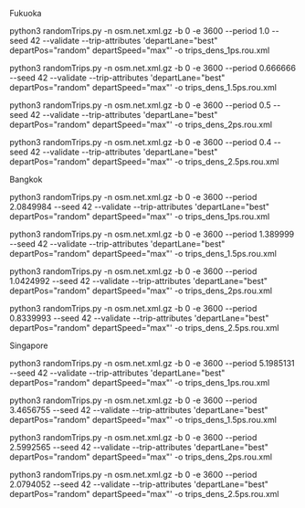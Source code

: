 Fukuoka

python3 randomTrips.py -n osm.net.xml.gz -b 0 -e 3600 \--period 1.0 --seed 42 --validate \--trip-attributes 'departLane="best" departPos="random" departSpeed="max"' \-o trips_dens_1ps.rou.xml

python3 randomTrips.py -n osm.net.xml.gz -b 0 -e 3600 \--period 0.666666 --seed 42 --validate \--trip-attributes 'departLane="best" departPos="random" departSpeed="max"' \-o trips_dens_1.5ps.rou.xml

python3 randomTrips.py -n osm.net.xml.gz -b 0 -e 3600 \--period 0.5 --seed 42 --validate \--trip-attributes 'departLane="best" departPos="random" departSpeed="max"' \-o trips_dens_2ps.rou.xml

python3 randomTrips.py -n osm.net.xml.gz -b 0 -e 3600 \--period 0.4 --seed 42 --validate \--trip-attributes 'departLane="best" departPos="random" departSpeed="max"' \-o trips_dens_2.5ps.rou.xml

Bangkok

python3 randomTrips.py -n osm.net.xml.gz -b 0 -e 3600 \--period 2.0849984 --seed 42 --validate \--trip-attributes 'departLane="best" departPos="random" departSpeed="max"' \-o trips_dens_1ps.rou.xml

python3 randomTrips.py -n osm.net.xml.gz -b 0 -e 3600 \--period 1.389999 --seed 42 --validate \--trip-attributes 'departLane="best" departPos="random" departSpeed="max"' \-o trips_dens_1.5ps.rou.xml

python3 randomTrips.py -n osm.net.xml.gz -b 0 -e 3600 \--period 1.0424992 --seed 42 --validate \--trip-attributes 'departLane="best" departPos="random" departSpeed="max"' \-o trips_dens_2ps.rou.xml

python3 randomTrips.py -n osm.net.xml.gz -b 0 -e 3600 \--period 0.8339993 --seed 42 --validate \--trip-attributes 'departLane="best" departPos="random" departSpeed="max"' \-o trips_dens_2.5ps.rou.xml

Singapore

python3 randomTrips.py -n osm.net.xml.gz -b 0 -e 3600 \--period 5.1985131 --seed 42 --validate \--trip-attributes 'departLane="best" departPos="random" departSpeed="max"' \-o trips_dens_1ps.rou.xml

python3 randomTrips.py -n osm.net.xml.gz -b 0 -e 3600 \--period 3.4656755 --seed 42 --validate \--trip-attributes 'departLane="best" departPos="random" departSpeed="max"' \-o trips_dens_1.5ps.rou.xml

python3 randomTrips.py -n osm.net.xml.gz -b 0 -e 3600 \--period 2.5992565 --seed 42 --validate \--trip-attributes 'departLane="best" departPos="random" departSpeed="max"' \-o trips_dens_2ps.rou.xml

python3 randomTrips.py -n osm.net.xml.gz -b 0 -e 3600 \--period 2.0794052 --seed 42 --validate \--trip-attributes 'departLane="best" departPos="random" departSpeed="max"' \-o trips_dens_2.5ps.rou.xml
